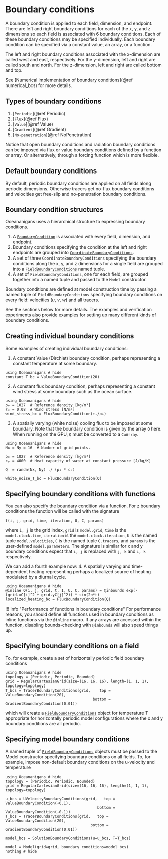 # Boundary conditions
A boundary condition is applied to each field, dimension, and endpoint. There are left and right boundary conditions
for each of the x, y, and z dimensions so each field is associated with 6 boundary conditions. Each of these boundary
conditions may be specified individually. Each boundary condition can be specified via a constant value, an array, or
a function.

The left and right boundary conditions associated with the x-dimension are called west and east, respectively. For the
y-dimension, left and right are called south and north. For the z-dimension, left and right are called bottom and top.

See [Numerical implementation of boundary conditions](@ref numerical_bcs) for more details.

## Types of boundary conditions
1. [`Periodic`](@ref Periodic)
2. [`Flux`](@ref Flux)
3. [`Value`](@ref Value)
4. [`Gradient`](@ref Gradient)
5. [`No-penetration`](@ref NoPenetration)

Notice that open boundary conditions and radiation boundary conditions can be imposed via flux or value boundary
conditions defined by a function or array. Or alternatively, through a forcing function which is more flexible.

## Default boundary conditions
By default, periodic boundary conditions are applied on all fields along periodic dimensions. Otherwise tracers
get no-flux boundary conditions and velocities get free-slip and no-penetration boundary conditions.

## Boundary condition structures
Oceananigans uses a hierarchical structure to expressing boundary conditions.
1. A [`BoundaryCondition`](@ref) is associated with every field, dimension, and endpoint.
2. Boundary conditions specifying the condition at the left and right endpoints are
   grouped into [`CoordinateBoundaryConditions`](@ref).
3. A set of three `CoordinateBoundaryConditions` specifying the boundary conditions along the x, y, and z dimensions
   for a single field are grouped into a [`FieldBoundaryConditions`](@ref) named tuple.
4. A set of `FieldBoundaryConditions`, one for each field, are grouped together into a named tuple and passed to the
   `Model` constructor.

Boundary conditions are defined at model construction time by passing a named tuple of `FieldBoundaryConditions`
specifying boundary conditions on every field: velocities ($u$, $v$, $w$) and all tracers.

See the sections below for more details. The examples and verification experiments also provide examples for setting up
many different kinds of boundary conditions.

## Creating individual boundary conditions
Some examples of creating individual boundary conditions:

1. A constant Value (Dirchlet) boundary condition, perhaps representing a constant temperature at some boundary.
```@example
using Oceananigans # hide
constant_T_bc = ValueBoundaryCondition(20)
```

2. A constant flux boundary condition, perhaps representing a constant wind stress at some boundary such as the ocean
   surface.
```@example
using Oceananigans # hide
ρ₀ = 1027  # Reference density [kg/m³]
τₓ = 0.08  # Wind stress [N/m²]
wind_stress_bc = FluxBoundaryCondition(τₓ/ρ₀)
```

3. A spatially varying (white noise) cooling flux to be imposed at some boundary. Note that the boundary condition
   is given by the array `Q` here. When running on the GPU, `Q` must be converted to a `CuArray`.
```@example
using Oceananigans # hide
Nx = Ny = 16  # Number of grid points.

ρ₀ = 1027  # Reference density [kg/m³]
cₚ = 4000  # Heat capacity of water at constant pressure [J/kg/K]

Q  = randn(Nx, Ny) ./ (ρ₀ * cₚ)

white_noise_T_bc = FluxBoundaryCondition(Q)
```

## Specifying boundary conditions with functions
You can also specify the boundary condition via a function. For z boundary conditions the function will be called with
the signature
```
f(i, j, grid, time, iteration, U, C, params)
```
where `i, j` is the grid index, `grid` is `model.grid`, `time` is the `model.clock.time`, `iteration` is the
`model.clock.iteration`, `U` is the named tuple `model.velocities`, `C` is the named tuple `C.tracers`, and `params` is
the user-defined `model.parameters`. The signature is similar for x and y boundary conditions expect that `i, j` is
replaced with `j, k` and `i, k` respectively.

We can add a fourth example now:
4. A spatially varying and time-dependent heating representing perhaps a localized source of heating modulated by a
   diurnal cycle.
```@example
using Oceananigans # hide
@inline Q(i, j, grid, t, I, U, C, params) = @inbounds exp(-(grid.xC[i]^2 + grid.yC[j]^2)) * sin(2π*t)
localized_heating_bc = FluxBoundaryCondition(Q)
```

!!! info "Performance of functions in boundary conditions"
    For performance reasons, you should define all functions used in boundary conditions as inline functions via the
    `@inline` macro. If any arrays are accessed within the function, disabling bounds-checking with `@inbounds` will
    also speed things up.

## Specifying boundary conditions on a field
To, for example, create a set of horizontally periodic field boundary conditions
```@example
using Oceananigans # hide
topology = (Periodic, Periodic, Bounded)
grid = RegularCartesianGrid(size=(16, 16, 16), length=(1, 1, 1), topology=topology)
T_bcs = TracerBoundaryConditions(grid,    top = ValueBoundaryCondition(20),
                                       bottom = GradientBoundaryCondition(0.01))
```
which will create a [`FieldBoundaryConditions`](@ref) object for temperature T appropriate for horizontally periodic
model configurations where the x and y boundary conditions are all periodic.

## Specifying model boundary conditions
A named tuple of [`FieldBoundaryConditions`](@ref) objects must be passed to the Model constructor specifying boundary
conditions on all fields. To, for example, impose non-default boundary conditions on the u-velocity and temperature
```@example
using Oceananigans # hide
topology = (Periodic, Periodic, Bounded)
grid = RegularCartesianGrid(size=(16, 16, 16), length=(1, 1, 1), topology=topology)

u_bcs = UVelocityBoundaryConditions(grid,   top = ValueBoundaryCondition(+0.1),
                                         bottom = ValueBoundaryCondition(-0.1))
T_bcs = TracerBoundaryConditions(grid,   top = ValueBoundaryCondition(20),
                                      bottom = GradientBoundaryCondition(0.01))

model_bcs = SolutionBoundaryConditions(u=u_bcs, T=T_bcs)

model = Model(grid=grid, boundary_conditions=model_bcs)
nothing # hide
```
